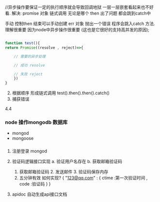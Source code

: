 //异步操作要保证一定的执行顺序就会导致回调地狱 一层一层嵌套看起来也不好看.
解决:
promise 对象 链式调用
无论是哪个 then 出了问题 都会跳到catch中

手动 控制then 结束可以手动创建 err 对象  抛出一个错误 程序会跳入catch 方法.
理解很重要 因为node中异步操作很重要 (这也是它很好的支持高并发的原因);

```javascript 

function test(){
return Promise((resolve , reject)=>{

    // 需要的异步处理

    // 成功 resolve

    // 失败 reject
    })
}
```
2. 根据顺序 形成链式调用
    test().then().then().catch() 
3. 捕获错误

4.4 
### node 操作mongodb 数据库
+ mongod
+ mongoose


### 
1. 注册登录 mongod
2. 验证码逻辑接口实现
    a. 验证用户名存在
    b. 获取邮箱验证码
    1. 获取邮箱验证码 
        2. 发送邮件 
        3. 验证码保存内存
    2. 五分钟有效 如何实现?
    {
        "123@qq.com" : {
            ctime :第一次验证时间 ,
            code :验证码
            }
    }


3. apidoc 自动生成api接口文档

